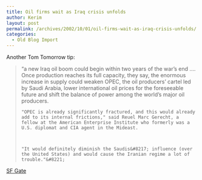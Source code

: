 ```yaml
---
title: Oil firms wait as Iraq crisis unfolds
author: Kerim
layout: post
permalink: /archives/2002/10/01/oil-firms-wait-as-iraq-crisis-unfolds/
categories:
  - Old Blog Import
---
```

Another Tom Tomorrow tip:


>   &#8220;a new Iraq oil boom could begin within two years of the war&#8217;s end &#8230;. Once production reaches its full capacity, they say, the enormous increase in supply could weaken OPEC, the oil producers&#8217; cartel led by Saudi Arabia, lower international oil prices for the foreseeable future and shift the balance of power among the world&#8217;s major oil producers. 
>   
>   
>     "OPEC is already significantly fractured, and this would already add to its internal frictions," said Reuel Marc Gerecht, a fellow at the American Enterprise Institute who formerly was a U.S. diplomat and CIA agent in the Mideast.
>   
>   
>   
>     "It would definitely diminish the Saudis&#8217; influence (over the United States) and would cause the Iranian regime a lot of trouble."&#8221;
>   


<a href="http://www.sfgate.com/cgi-bin/article.cgi?file=/chronicle/archive/2002/09/29/MN116803.DTL&type=printable" onclick="_gaq.push(['_trackEvent', 'outbound-article', 'http://www.sfgate.com/cgi-bin/article.cgi?file=/chronicle/archive/2002/09/29/MN116803.DTL&type=printable', 'SF Gate']);" >SF Gate</a>

